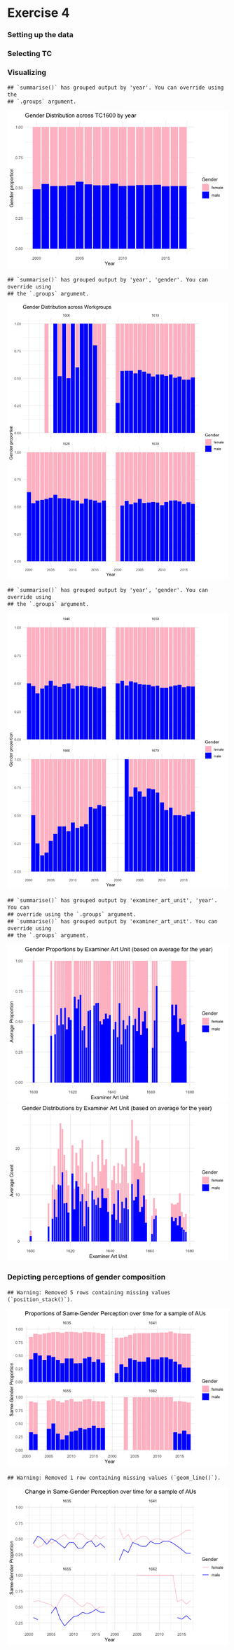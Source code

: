 Exercise 4
================

### Setting up the data

### Selecting TC

### Visualizing

    ## `summarise()` has grouped output by 'year'. You can override using the
    ## `.groups` argument.

![](Exercise4-SK_files/figure-gfm/plotting%20tc-1.png)<!-- -->

    ## `summarise()` has grouped output by 'year', 'gender'. You can override using
    ## the `.groups` argument.

![](Exercise4-SK_files/figure-gfm/plotting%20wg-1.png)<!-- -->

    ## `summarise()` has grouped output by 'year', 'gender'. You can override using
    ## the `.groups` argument.

![](Exercise4-SK_files/figure-gfm/plotting%20wg-2.png)<!-- -->

    ## `summarise()` has grouped output by 'examiner_art_unit', 'year'. You can
    ## override using the `.groups` argument.
    ## `summarise()` has grouped output by 'examiner_art_unit'. You can override using
    ## the `.groups` argument.

![](Exercise4-SK_files/figure-gfm/plotting%20au-1.png)<!-- -->![](Exercise4-SK_files/figure-gfm/plotting%20au-2.png)<!-- -->

### Depicting perceptions of gender composition

    ## Warning: Removed 5 rows containing missing values (`position_stack()`).

![](Exercise4-SK_files/figure-gfm/gender-perceptions-1.png)<!-- -->

    ## Warning: Removed 1 row containing missing values (`geom_line()`).

![](Exercise4-SK_files/figure-gfm/gender-perceptions-2.png)<!-- -->
